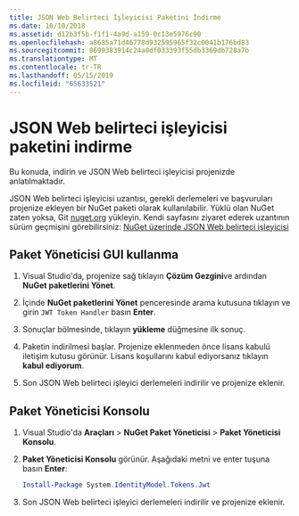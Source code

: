 ```yaml
---
title: JSON Web Belirteci İşleyicisi Paketini İndirme
ms.date: 10/10/2018
ms.assetid: d12b3f5b-f1f1-4a9d-a159-0c13e5976c90
ms.openlocfilehash: a8685a71d46778d932595965f32c0041b176bd83
ms.sourcegitcommit: 8699383914c24a0df033393f55db3369db728a7b
ms.translationtype: MT
ms.contentlocale: tr-TR
ms.lasthandoff: 05/15/2019
ms.locfileid: "65633521"
---
```

# <a name="download-the-json-web-token-handler-package"></a>JSON Web belirteci işleyicisi paketini indirme

Bu konuda, indirin ve JSON Web belirteci işleyicisi projenizde anlatılmaktadır.

JSON Web belirteci işleyicisi uzantısı, gerekli derlemeleri ve başvuruları projenize ekleyen bir NuGet paketi olarak kullanılabilir. Yüklü olan NuGet zaten yoksa, Git [nuget.org](https://nuget.org) yükleyin. Kendi sayfasını ziyaret ederek uzantının sürüm geçmişini görebilirsiniz: [NuGet üzerinde JSON Web belirteci işleyicisi](https://www.nuget.org/packages/System.IdentityModel.Tokens.Jwt/)

## <a name="use-the-package-manager-gui"></a>Paket Yöneticisi GUI kullanma

1. Visual Studio'da, projenize sağ tıklayın **Çözüm Gezgini**ve ardından **NuGet paketlerini Yönet**.

2. İçinde **NuGet paketlerini Yönet** penceresinde arama kutusuna tıklayın ve girin `JWT Token Handler` basın **Enter**.

3. Sonuçlar bölmesinde, tıklayın **yükleme** düğmesine ilk sonuç.

4. Paketin indirilmesi başlar. Projenize eklenmeden önce lisans kabulü iletişim kutusu görünür. Lisans koşullarını kabul ediyorsanız tıklayın **kabul ediyorum**.

5. Son JSON Web belirteci işleyici derlemeleri indirilir ve projenize eklenir.

## <a name="use-the-package-manager-console"></a>Paket Yöneticisi Konsolu

1. Visual Studio'da **Araçları** > **NuGet Paket Yöneticisi** > **Paket Yöneticisi Konsolu**.

2. **Paket Yöneticisi Konsolu** görünür. Aşağıdaki metni ve enter tuşuna basın **Enter**:

    ```powershell
    Install-Package System.IdentityModel.Tokens.Jwt
    ```

3. Son JSON Web belirteci işleyici derlemeleri indirilir ve projenize eklenir.
